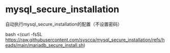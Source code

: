 # mysql_secure_installation
自动执行mysql_secure_installation的配置（不设置密码）

bash <(curl -fsSL https://raw.githubusercontent.com/syscca/mysql_secure_installation/refs/heads/main/mariadb_secure_install.sh)
